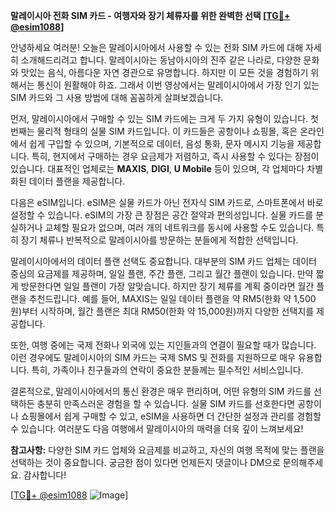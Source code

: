 **말레이시아 전화 SIM 카드 - 여행자와 장기 체류자를 위한 완벽한 선택 [[TG💪+ @esim1088](https://t.me/s/esim1088)]**

안녕하세요 여러분! 오늘은 말레이시아에서 사용할 수 있는 전화 SIM 카드에 대해 자세히 소개해드리려고 합니다. 말레이시아는 동남아시아의 진주 같은 나라로, 다양한 문화와 맛있는 음식, 아름다운 자연 경관으로 유명합니다. 하지만 이 모든 것을 경험하기 위해서는 통신이 원활해야 하죠. 그래서 이번 영상에서는 말레이시아에서 가장 인기 있는 SIM 카드와 그 사용 방법에 대해 꼼꼼하게 살펴보겠습니다.

먼저, 말레이시아에서 구매할 수 있는 SIM 카드에는 크게 두 가지 유형이 있습니다. 첫 번째는 물리적 형태의 실물 SIM 카드입니다. 이 카드들은 공항이나 쇼핑몰, 혹은 온라인에서 쉽게 구입할 수 있으며, 기본적으로 데이터, 음성 통화, 문자 메시지 기능을 제공합니다. 특히, 현지에서 구매하는 경우 요금제가 저렴하고, 즉시 사용할 수 있다는 장점이 있습니다. 대표적인 업체로는 **MAXIS**, **DIGI**, **U Mobile** 등이 있으며, 각 업체마다 차별화된 데이터 플랜을 제공합니다.

다음은 eSIM입니다. eSIM은 실물 카드가 아닌 전자식 SIM 카드로, 스마트폰에서 바로 설정할 수 있습니다. eSIM의 가장 큰 장점은 공간 절약과 편의성입니다. 실물 카드를 분실하거나 교체할 필요가 없으며, 여러 개의 네트워크를 동시에 사용할 수도 있습니다. 특히 장기 체류나 반복적으로 말레이시아를 방문하는 분들에게 적합한 선택입니다.

말레이시아에서의 데이터 플랜 선택도 중요합니다. 대부분의 SIM 카드 업체는 데이터 중심의 요금제를 제공하며, 일일 플랜, 주간 플랜, 그리고 월간 플랜이 있습니다. 만약 짧게 방문한다면 일일 플랜이 가장 알맞습니다. 하지만 장기 체류를 계획 중이라면 월간 플랜을 추천드립니다. 예를 들어, MAXIS는 일일 데이터 플랜을 약 RM5(한화 약 1,500원)부터 시작하며, 월간 플랜은 최대 RM50(한화 약 15,000원)까지 다양한 선택지를 제공합니다.

또한, 여행 중에는 국제 전화나 외국에 있는 지인들과의 연결이 필요할 때가 많습니다. 이런 경우에도 말레이시아의 SIM 카드는 국제 SMS 및 전화를 지원하므로 매우 유용합니다. 특히, 가족이나 친구들과의 연락이 중요한 분들께는 필수적인 서비스입니다.

결론적으로, 말레이시아에서의 통신 환경은 매우 편리하며, 어떤 유형의 SIM 카드를 선택하든 충분히 만족스러운 경험을 할 수 있습니다. 실물 SIM 카드를 선호한다면 공항이나 쇼핑몰에서 쉽게 구매할 수 있고, eSIM을 사용하면 더 간단한 설정과 관리를 경험할 수 있습니다. 여러분도 다음 여행에서 말레이시아의 매력을 더욱 깊이 느껴보세요! 

**참고사항:** 다양한 SIM 카드 업체와 요금제를 비교하고, 자신의 여행 목적에 맞는 플랜을 선택하는 것이 중요합니다. 궁금한 점이 있다면 언제든지 댓글이나 DM으로 문의해주세요. 감사합니다!

[[TG💪+ @esim1088](https://t.me/s/esim1088) ![Image](https://i.postimg.cc/Y0z9fWf4/image.png)]